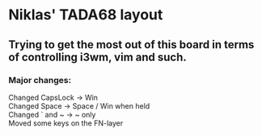 # Niklas' TADA68 layout
## Trying to get the most out of this board in terms of controlling i3wm, vim and such.

### Major changes:
Changed CapsLock	-> Win <br />
Changed Space		-> Space / Win when held <br />
Changed ` and ~		-> ~ only <br />
Moved some keys on the FN-layer <br />
